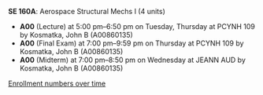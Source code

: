 **SE 160A**: Aerospace Structural Mechs I (4 units)

- **A00** (Lecture) at 5:00 pm–6:50 pm on Tuesday, Thursday at PCYNH 109 by Kosmatka, John B (A00860135)
- **A00** (Final Exam) at 7:00 pm–9:59 pm on Thursday at PCYNH 109 by Kosmatka, John B (A00860135)
- **A00** (Midterm) at 7:00 pm–8:50 pm on Wednesday at JEANN AUD by Kosmatka, John B (A00860135)

[Enrollment numbers over time](./SE160A.tsv)
